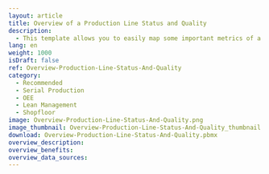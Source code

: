 ```yaml
---
layout: article
title: Overview of a Production Line Status and Quality
description: 
  - This template allows you to easily map some important metrics of a single production line. These are, for instance, the quality level of the actual cycle, the cycle length or the overall equipment effectiveness. By replacing the timer script and variables, you can use this visualization for your own purposes.
lang: en
weight: 1000
isDraft: false
ref: Overview-Production-Line-Status-And-Quality
category:
  - Recommended
  - Serial Production
  - OEE
  - Lean Management
  - Shopfloor
image: Overview-Production-Line-Status-And-Quality.png
image_thumbnail: Overview-Production-Line-Status-And-Quality_thumbnail.png
download: Overview-Production-Line-Status-And-Quality.pbmx
overview_description:
overview_benefits:
overview_data_sources:
---
```

